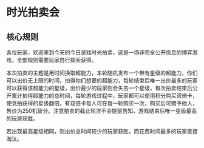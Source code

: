 # 时光拍卖会
## 核心规则
各位玩家，欢迎来到今天的今日游戏时光拍卖，这是一场非完全公开信息的博弈游戏，全部规则需要玩家自行探索获得。

本次拍卖的主题是用时间换取超能力，本轮随机发布一个带有星级的超能力，你们可以出价无上限的时间，拍得你们想要的超能力，每轮结束后唯一出价最多的玩家可以获得该超能力的星级，出价最少的玩家则会失去一个星级，每次拍卖结束后公开累计拍得超能力的总时间，每轮游戏过程中，玩家都可以使用积分购买双倍卡，使竞拍获得的星级翻倍。有双倍卡每人可在每一轮购买一次，购买后可赠予他人，售价为250机智分。注意拍卖的截止轮次不会提前告知，游戏结束后唯一星级最高的玩家获胜。


若出现最高星级相同，则出价总时间较少的玩家获胜。而花费时间最多的玩家直接淘汰。
